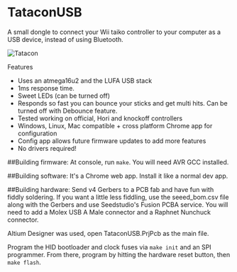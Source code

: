 # TataconUSB
A small dongle to connect your Wii taiko controller to your computer as a USB
device, instead of using Bluetooth.

![Tatacon](http://mon.im/img/Tata.png)

Features
- Uses an atmega16u2 and the LUFA USB stack
- 1ms response time.
- Sweet LEDs (can be turned off)
- Responds so fast you can bounce your sticks and get multi hits. Can be turned off with Debounce feature.
- Tested working on official, Hori and knockoff controllers
- Windows, Linux, Mac compatible + cross platform Chrome app for configuration
- Config app allows future firmware updates to add more features
- No drivers required!

##Building firmware:
At console, run `make`. You will need AVR GCC installed.

##Building software:
It's a Chrome web app. Install it like a normal dev app.

##Building hardware:
Send v4 Gerbers to a PCB fab and have fun with fiddly soldering. If you want
a little less fiddling, use the seeed_bom.csv file along with the Gerbers
and use Seedstudio's Fusion PCBA service. You will need to add a Molex USB A Male
connector and a Raphnet Nunchuck connector.

Altium Designer was used, open TataconUSB.PrjPcb as the main file.

Program the HID bootloader and clock fuses via `make init` and an SPI programmer.
From there, program by hitting the hardware reset button, then `make flash`.
